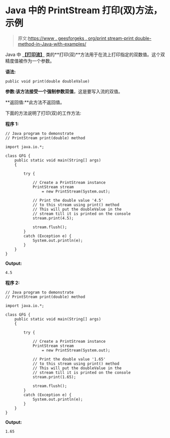 # Java 中的 PrintStream 打印(双)方法，示例

> 原文:[https://www . geesforgeks . org/print stream-print double-method-in-Java-with-examples/](https://www.geeksforgeeks.org/printstream-printdouble-method-in-java-with-examples/)

Java 中 **[【打印流】](https://www.geeksforgeeks.org/java-io-printstream-class-java-set-1/)** 类的**打印(双)**方法用于在流上打印指定的双数值。这个双精度值被作为一个参数。

**语法:**

```
public void print(double doubleValue)
```

**参数:**该方法接受一个强制参数**双值**，这是要写入流的双值。

**返回值:**此方法不返回值。

下面的方法说明了打印(双)的工作方法:

**程序 1:**

```
// Java program to demonstrate
// PrintStream print(double) method

import java.io.*;

class GFG {
    public static void main(String[] args)
    {

        try {

            // Create a PrintStream instance
            PrintStream stream
                = new PrintStream(System.out);

            // Print the double value '4.5'
            // to this stream using print() method
            // This will put the doubleValue in the
            // stream till it is printed on the console
            stream.print(4.5);

            stream.flush();
        }
        catch (Exception e) {
            System.out.println(e);
        }
    }
}
```

**Output:**

```
4.5

```

**程序 2:**

```
// Java program to demonstrate
// PrintStream print(double) method

import java.io.*;

class GFG {
    public static void main(String[] args)
    {

        try {

            // Create a PrintStream instance
            PrintStream stream
                = new PrintStream(System.out);

            // Print the double value '1.65'
            // to this stream using print() method
            // This will put the doubleValue in the
            // stream till it is printed on the console
            stream.print(1.65);

            stream.flush();
        }
        catch (Exception e) {
            System.out.println(e);
        }
    }
}
```

**Output:**

```
1.65

```